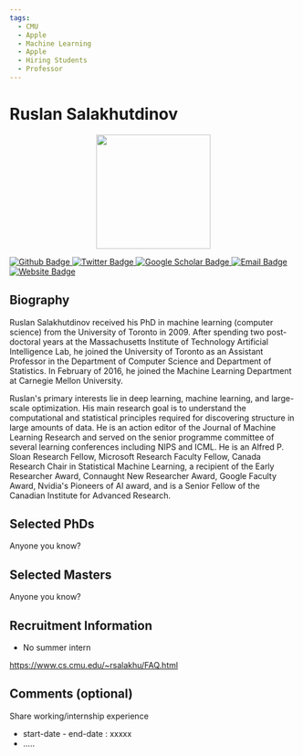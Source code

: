```yaml
---
tags:
  - CMU
  - Apple
  - Machine Learning
  - Apple
  - Hiring Students
  - Professor
---
```


# Ruslan Salakhutdinov

<div style="display: flex; justify-content: center;">
  <img src="https://www.cs.cmu.edu/~rsalakhu/images/ruslan2.jpg" alt="" width="200"/>
</div>

<p align="left">
  <a href="https://github.com/">
    <img src="https://img.shields.io/badge/Github-white?logo=github&logoColor=black&cacheSeconds=1" alt="Github Badge"/>
  </a>
  <a href="https://twitter.com/rsalakhu">
    <img src="https://img.shields.io/badge/Twitter-white?logo=twitter&logoColor=blue&cacheSeconds=1" alt="Twitter Badge"/>
  </a>
  <a href="https://scholar.google.ca/citations?user=ITZ1e7MAAAAJ&hl=en">
    <img src="https://img.shields.io/badge/GoogleScholar-white?logo=googlescholar&logoColor=blue&cacheSeconds=1" alt="Google Scholar Badge"/>
  </a>
  <a href="mailto:rsalakhu@cs.cmu.edu">
    <img src="https://img.shields.io/badge/Email-white?logo=gmail&logoColor=blue" alt="Email Badge"/>
  </a>
  <a href="https://www.cs.cmu.edu/~rsalakhu/">
  <img src="https://img.shields.io/badge/website-white?logo=wordpress&logoColor=blue" alt="Website Badge"/>
  </a>
</p>




## Biography

Ruslan Salakhutdinov received his PhD in machine learning (computer science) from the University of Toronto in 2009. After spending two post-doctoral years at the Massachusetts Institute of Technology Artificial Intelligence Lab, he joined the University of Toronto as an Assistant Professor in the Department of Computer Science and Department of Statistics. In February of 2016, he joined the Machine Learning Department at Carnegie Mellon University.

Ruslan's primary interests lie in deep learning, machine learning, and large-scale optimization. His main research goal is to understand the computational and statistical principles required for discovering structure in large amounts of data. He is an action editor of the Journal of Machine Learning Research and served on the senior programme committee of several learning conferences including NIPS and ICML. He is an Alfred P. Sloan Research Fellow, Microsoft Research Faculty Fellow, Canada Research Chair in Statistical Machine Learning, a recipient of the Early Researcher Award, Connaught New Researcher Award, Google Faculty Award, Nvidia's Pioneers of AI award, and is a Senior Fellow of the Canadian Institute for Advanced Research.


## Selected PhDs

Anyone you know? 



## Selected Masters

Anyone you know? 



## Recruitment Information

- No summer intern

https://www.cs.cmu.edu/~rsalakhu/FAQ.html



## Comments (optional)

Share working/internship experience

* start-date - end-date : xxxxx
* .....
